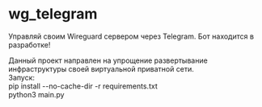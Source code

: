 # wg_telegram
Управляй своим Wireguard сервером через Telegram.
Бот находится в разработке!
<div>Данный проект направлен на упрощение развертывание инфраструктуры своей виртуальной приватной сети. </div>

<div>Запуск:</div>
<div> pip install --no-cache-dir -r requirements.txt </div>
<div>python3 main.py</div>
